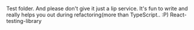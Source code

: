 Test folder. And please don't give it just a lip service. It's fun to write and really helps you out during refactoring(more than TypeScript.. :P)
React-testing-library